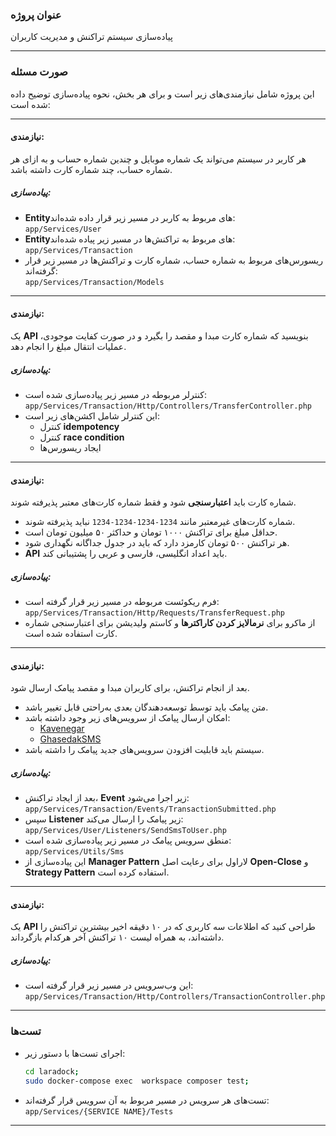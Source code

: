 ### عنوان پروژه
پیاده‌سازی سیستم تراکنش و مدیریت کاربران

---

### صورت مسئله
این پروژه شامل نیازمندی‌های زیر است و برای هر بخش، نحوه پیاده‌سازی توضیح داده شده است:

---

#### نیازمندی:
هر کاربر در سیستم می‌تواند یک شماره موبایل و چندین شماره حساب و به ازای هر شماره حساب، چند شماره کارت داشته باشد.

##### پیاده‌سازی:
- **Entity**های مربوط به کاربر در مسیر زیر قرار داده شده‌اند:  
  `app/Services/User`
- **Entity**های مربوط به تراکنش‌ها در مسیر زیر پیاده شده‌اند:  
  `app/Services/Transaction`
- ریسورس‌های مربوط به شماره حساب، شماره کارت و تراکنش‌ها در مسیر زیر قرار گرفته‌اند:  
  `app/Services/Transaction/Models`

---

#### نیازمندی:
یک **API** بنویسید که شماره کارت مبدا و مقصد را بگیرد و در صورت کفایت موجودی، عملیات انتقال مبلغ را انجام دهد.

##### پیاده‌سازی:
- کنترلر مربوطه در مسیر زیر پیاده‌سازی شده است:  
  `app/Services/Transaction/Http/Controllers/TransferController.php`
- این کنترلر شامل اکشن‌های زیر است:
    - کنترل **idempotency**
    - کنترل **race condition**
    - ایجاد ریسورس‌ها

---

#### نیازمندی:
شماره کارت باید **اعتبارسنجی** شود و فقط شماره کارت‌های معتبر پذیرفته شوند.
- شماره کارت‌های غیرمعتبر مانند `1234-1234-1234-1234` نباید پذیرفته شوند.
- حداقل مبلغ برای تراکنش ۱۰۰۰ تومان و حداکثر ۵۰ میلیون تومان است.
- هر تراکنش ۵۰۰ تومان کارمزد دارد که باید در جدول جداگانه نگهداری شود.
- **API** باید اعداد انگلیسی، فارسی و عربی را پشتیبانی کند.

##### پیاده‌سازی:
- فرم ریکوئست مربوطه در مسیر زیر قرار گرفته است:  
  `app/Services/Transaction/Http/Requests/TransferRequest.php`
- از ماکرو برای **نرمالایز کردن کاراکترها** و کاستم ولیدیشن برای اعتبارسنجی شماره کارت استفاده شده است.

---

#### نیازمندی:
بعد از انجام تراکنش، برای کاربران مبدا و مقصد پیامک ارسال شود.
- متن پیامک باید توسط توسعه‌دهندگان بعدی به‌راحتی قابل تغییر باشد.
- امکان ارسال پیامک از سرویس‌های زیر وجود داشته باشد:
    - [Kavenegar](https://kavenegar.com/rest.html)
    - [GhasedakSMS](https://ghasedaksms.com/lab)
- سیستم باید قابلیت افزودن سرویس‌های جدید پیامک را داشته باشد.

##### پیاده‌سازی:
- بعد از ایجاد تراکنش، **Event** زیر اجرا می‌شود:  
  `app/Services/Transaction/Events/TransactionSubmitted.php`
- سپس **Listener** زیر پیامک را ارسال می‌کند:  
  `app/Services/User/Listeners/SendSmsToUser.php`
- منطق سرویس پیامک در مسیر زیر پیاده‌سازی شده است:  
  `app/Services/Utils/Sms`
- این پیاده‌سازی از **Manager Pattern** لاراول برای رعایت اصل **Open-Close** و **Strategy Pattern** استفاده کرده است.

---

#### نیازمندی:
یک **API** طراحی کنید که اطلاعات سه کاربری که در ۱۰ دقیقه اخیر بیشترین تراکنش را داشته‌اند، به همراه لیست ۱۰ تراکنش آخر هرکدام بازگرداند.

##### پیاده‌سازی:
- این وب‌سرویس در مسیر زیر قرار گرفته است:  
  `app/Services/Transaction/Http/Controllers/TransactionController.php`

---

### تست‌ها
- اجرای تست‌ها با دستور زیر:
  ```bash
  cd laradock;
  sudo docker-compose exec  workspace composer test;
  ```  
- تست‌های هر سرویس در مسیر مربوط به آن سرویس قرار گرفته‌اند:  
  `app/Services/{SERVICE NAME}/Tests`

---

